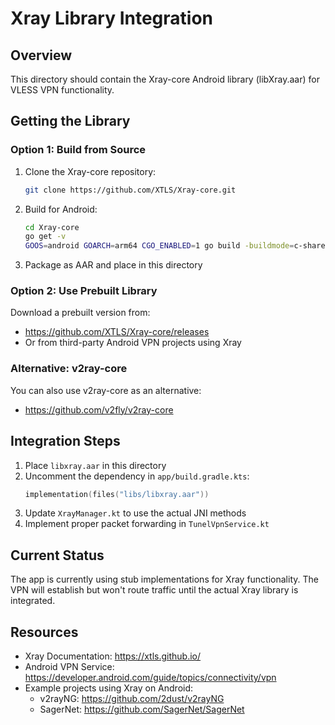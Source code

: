# Xray Library Integration

## Overview
This directory should contain the Xray-core Android library (libXray.aar) for VLESS VPN functionality.

## Getting the Library

### Option 1: Build from Source
1. Clone the Xray-core repository:
   ```bash
   git clone https://github.com/XTLS/Xray-core.git
   ```

2. Build for Android:
   ```bash
   cd Xray-core
   go get -v
   GOOS=android GOARCH=arm64 CGO_ENABLED=1 go build -buildmode=c-shared -o libxray.so
   ```

3. Package as AAR and place in this directory

### Option 2: Use Prebuilt Library
Download a prebuilt version from:
- https://github.com/XTLS/Xray-core/releases
- Or from third-party Android VPN projects using Xray

### Alternative: v2ray-core
You can also use v2ray-core as an alternative:
- https://github.com/v2fly/v2ray-core

## Integration Steps

1. Place `libxray.aar` in this directory
2. Uncomment the dependency in `app/build.gradle.kts`:
   ```kotlin
   implementation(files("libs/libxray.aar"))
   ```
3. Update `XrayManager.kt` to use the actual JNI methods
4. Implement proper packet forwarding in `TunelVpnService.kt`

## Current Status
The app is currently using stub implementations for Xray functionality. The VPN will establish but won't route traffic until the actual Xray library is integrated.

## Resources
- Xray Documentation: https://xtls.github.io/
- Android VPN Service: https://developer.android.com/guide/topics/connectivity/vpn
- Example projects using Xray on Android:
  - v2rayNG: https://github.com/2dust/v2rayNG
  - SagerNet: https://github.com/SagerNet/SagerNet





